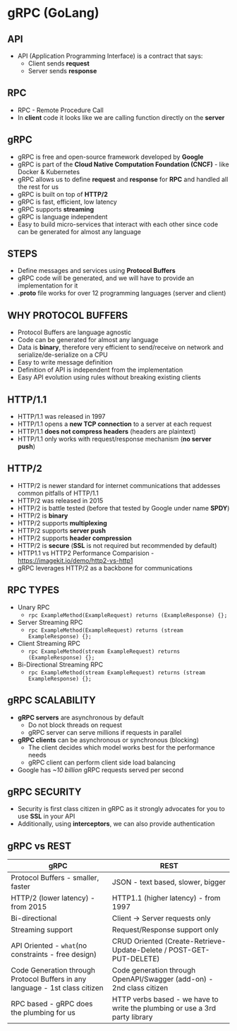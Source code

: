 # gRPC (GoLang)

## API

* API (Application Programming Interface) is a contract that says:
  * Client sends **request**
  * Server sends **response**

## RPC

* RPC - Remote Procedure Call
* In **client** code it looks like we are calling function directly on the **server**

## gRPC

* gRPC is free and open-source framework developed by **Google**
* gRPC is part of the **Cloud Native Computation Foundation (CNCF)** - like Docker & Kubernetes
* gRPC allows us to define **request** and **response** for **RPC** and handled all the rest for us
* gRPC is built on top of **HTTP/2**
* gRPC is fast, efficient, low latency
* gRPC supports **streaming**
* gRPC is language independent
* Easy to build micro-services that interact with each other since code can be generated for almost any language

## STEPS

* Define messages and services using **Protocol Buffers**
* gRPC code will be generated, and we will have to provide an implementation for it
* **.proto** file works for over 12 programming languages (server and client)

## WHY PROTOCOL BUFFERS

* Protocol Buffers are language agnostic
* Code can be generated for almost any language
* Data is **binary**, therefore very efficient to send/receive on network and serialize/de-serialize on a CPU
* Easy to write message definition
* Definition of API is independent from the implementation
* Easy API evolution using rules without breaking existing clients

## HTTP/1.1

* HTTP/1.1 was released in 1997
* HTTP/1.1 opens a **new TCP connection** to a server at each request
* HTTP/1.1 **does not compress headers** (headers are plaintext)
* HTTP/1.1 only works with request/response mechanism (**no server push**)

## HTTP/2

* HTTP/2 is newer standard for internet communications that addesses common pitfalls of HTTP/1.1
* HTTP/2 was released in 2015
* HTTP/2 is battle tested (before that tested by Google under name **SPDY**)
* HTTP/2 is **binary**
* HTTP/2 supports **multiplexing**
* HTTP/2 supports **server push**
* HTTP/2 supports **header compression**
* HTTP/2 is **secure** (**SSL** is not required but recommended by default)
* HTTP1.1 vs HTTP2 Performance Comparision - <https://imagekit.io/demo/http2-vs-http1>
* gRPC leverages HTTP/2 as a backbone for communications

## RPC TYPES

* Unary RPC
  * `rpc ExampleMethod(ExampleRequest) returns (ExampleResponse) {};`
* Server Streaming RPC
  * `rpc ExampleMethod(ExampleRequest) returns (stream ExampleResponse) {};`
* Client Streaming RPC
  * `rpc ExampleMethod(stream ExampleRequest) returns (ExampleResponse) {};`
* Bi-Directional Streaming RPC
  * `rpc ExampleMethod(stream ExampleRequest) returns (stream ExampleResponse) {};`

## gRPC SCALABILITY

* **gRPC servers** are asynchronous by default
  * Do not block threads on request
  * gRPC server can serve millions if requests in parallel
* **gRPC clients** can be asynchronous or synchronous (blocking)
  * The client decides which model works best for the performance needs
  * gRPC client can perform client side load balancing
* Google has *~10 billion* gRPC requests served per second

## gRPC SECURITY

* Security is first class citizen in gRPC as it strongly advocates for you to use **SSL** in your API
* Additionally, using **interceptors**, we can also provide authentication

## gRPC vs REST

| gRPC | REST |
| ---- | ---- |
| Protocol Buffers - smaller, faster | JSON - text based, slower, bigger |
| HTTP/2 (lower latency) - from 2015 | HTTP1.1 (higher latency) - from 1997 |
| Bi-directional | Client -> Server requests only |
| Streaming support | Request/Response support only |
| API Oriented - `what`(no constraints - free design) | CRUD Oriented (Create-Retrieve-Update-Delete / POST-GET-PUT-DELETE) |
| Code Generation through Protocol Buffers in any language - 1st class citizen | Code generation through OpenAPI/Swagger (add-on) - 2nd class citizen |
| RPC based - gRPC does the plumbing for us | HTTP verbs based - we have to write the plumbing or use a 3rd party library |
